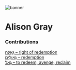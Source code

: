 <html><body><img id="banner" src="/sahd/images/banners/banner.png" alt="banner" /></body></html>

# **Alison Gray**


### Contributions
[גְּאֻלָּה – right of redemption](../words/right_of_redemption.md)<br>[גְּאוּלִים – redemption](../words/redemption.md)<br>[גָּאַל – to redeem, avenge, reclaim](../words/to_redeem,_avenge,_reclaim.md)<br>